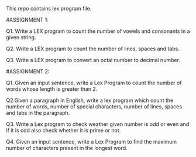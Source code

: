 This repo contains lex program file.


#ASSIGNMENT 1:


Q1. Write a LEX program to count the number of vowels and consonants in a given string.


Q2. Write a LEX program to count the number of lines, spaces and tabs.


Q3. Write a LEX program to convert an octal number to decimal number.


#ASSIGNMENT 2:


Q1. Given an input sentence, write a Lex Program to count the number of words whose length is greater than 2.


Q2.Given a paragraph in English, write a lex program which count the number of words, number of special characters, number of lines, spaces and tabs in the paragraph.


Q3. Write a Lex program to check weather given number is odd or even and if it is odd also check whether it is prime or not.


Q4. Given  an  input  sentence,  write  a  Lex  Program  to find  the  maximum number of characters present in the longest word. 
